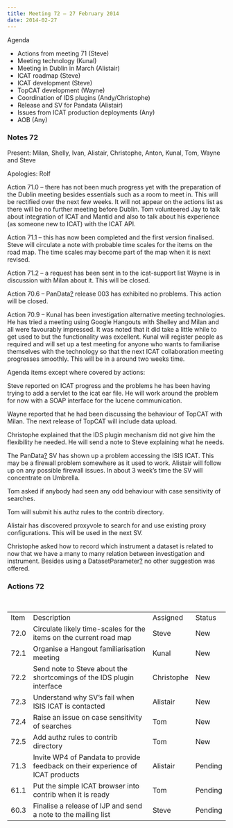 ```yaml
---
title: Meeting 72 – 27 February 2014
date: 2014-02-27
---
```


Agenda

  - Actions from meeting 71 (Steve)
  - Meeting technology (Kunal)
  - Meeting in Dublin in March (Alistair)
  - ICAT roadmap (Steve)
  - ICAT development (Steve)
  - TopCAT development (Wayne)
  - Coordination of IDS plugins (Andy/Christophe)
  - Release and SV for Pandata (Alistair)
  - Issues from ICAT production deployments (Any)
  - AOB (Any)

### Notes 72

Present: Milan, Shelly, Ivan, Alistair, Christophe, Anton, Kunal, Tom,
Wayne and Steve

Apologies: Rolf

Action 71.0 – there has not been much progress yet with the preparation
of the Dublin meeting besides essentials such as a room to meet in. This
will be rectified over the next few weeks. It will not appear on the
actions list as there will be no further meeting before Dublin. Tom
volunteered Jay to talk about integration of ICAT and Mantid and also to
talk about his experience (as someone new to ICAT) with the ICAT API.

Action 71.1 – this has now been completed and the first version
finalised. Steve will circulate a note with probable time scales for the
items on the road map. The time scales may become part of the map when
it is next revised.

Action 71.2 – a request has been sent in to the icat-support list Wayne
is in discussion with Milan about it. This will be closed.

Action 70.6 –
PanData[?](https://code.google.com/p/icatproject/w/edit/PanData) release
003 has exhibited no problems. This action will be closed.

Action 70.9 – Kunal has been investigation alternative meeting
technologies. He has tried a meeting using Google Hangouts with Shelley
and Milan and all were favourably impressed. It was noted that it did
take a little while to get used to but the functionality was excellent.
Kunal will register people as required and will set up a test meeting
for anyone who wants to familiarise themselves with the technology so
that the next ICAT collaboration meeting progresses smoothly. This will
be in a around two weeks time.

Agenda items except where covered by actions:

Steve reported on ICAT progress and the problems he has been having
trying to add a servlet to the icat ear file. He will work around the
problem for now with a SOAP interface for the lucene communication.

Wayne reported that he had been discussing the behaviour of TopCAT with
Milan. The next release of TopCAT will include data upload.

Christophe explained that the IDS plugin mechanism did not give him the
flexibility he needed. He will send a note to Steve explaining what he
needs.

The PanData[?](https://code.google.com/p/icatproject/w/edit/PanData) SV
has shown up a problem accessing the ISIS ICAT. This may be a firewall
problem somewhere as it used to work. Alistair will follow up on any
possible firewall issues. In about 3 week’s time the SV will concentrate
on Umbrella.

Tom asked if anybody had seen any odd behaviour with case sensitivity of
searches.

Tom will submit his authz rules to the contrib directory.

Alistair has discovered proxyvole to search for and use existing proxy
configurations. This will be used in the next SV.

Christophe asked how to record which instrument a dataset is related to
now that we have a many to many relation between investigation and
instrument. Besides using a
DatasetParameter[?](https://code.google.com/p/icatproject/w/edit/DatasetParameter) no
other suggestion was
offered.

### Actions 72

 

|      |                                                                                |            |         |
| ---- | ------------------------------------------------------------------------------ | ---------- | ------- |
| Item | Description                                                                    | Assigned   | Status  |
| 72.0 | Circulate likely time-scales for the items on the current road map             | Steve      | New     |
| 72.1 | Organise a Hangout familiarisation meeting                                     | Kunal      | New     |
| 72.2 | Send note to Steve about the shortcomings of the IDS plugin interface          | Christophe | New     |
| 72.3 | Understand why SV’s fail when ISIS ICAT is contacted                           | Alistair   | New     |
| 72.4 | Raise an issue on case sensitivity of searches                                 | Tom        | New     |
| 72.5 | Add authz rules to contrib directory                                           | Tom        | New     |
| 71.3 | Invite WP4 of Pandata to provide feedback on their experience of ICAT products | Alistair   | Pending |
| 61.1 | Put the simple ICAT browser into contrib when it is ready                      | Tom        | Pending |
| 60.3 | Finalise a release of IJP and send a note to the mailing list                  | Steve      | Pending |
